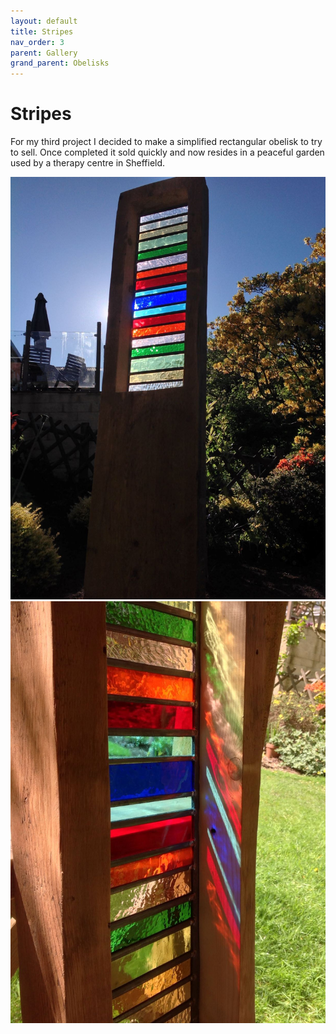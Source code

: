 ```yaml
---
layout: default
title: Stripes
nav_order: 3
parent: Gallery
grand_parent: Obelisks
---
```


# Stripes

For my third project I decided to make a simplified rectangular obelisk to try to sell. Once completed it sold quickly and now resides in a peaceful garden used by a therapy centre in Sheffield.

![Obelisk 3](/images/obelisk3finished.jpg) ![Obelisk 3 Reflections](/images/obelisk3reflections.jpg)
